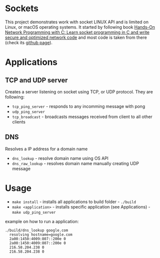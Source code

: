 # Sockets
This project demonstrates work with socket LINUX API and is limited on Linux, or macOS operating systems. It started by following book [Hands-On Network Programming with C: Learn socket programming in C and write secure and optimized network code](https://www.amazon.co.uk/Hands-Network-Programming-programming-optimized/dp/1789349869) and most code is taken from there (check its [github page](https://github.com/PacktPublishing/Hands-On-Network-Programming-with-C)).

# Applications
## TCP and UDP server
Creates a server listening on socket using TCP, or UDP protocol. They are following:
- `tcp_ping_server` - responds to any incomming message with pong
- `udp_ping_server`
- `tcp_broadcast` - broadcasts messages received from client to all other clients

## DNS
Resolves a IP address for a domain name
- `dns_lookup` - resolve domain name using OS API
- `dns_raw_lookup` - resolves domain name manually creating UDP message


# Usage
- `make install` - installs all applications to build folder - `./build`
- `make <application>` - installs specific application (see Applications) - `make udp_ping_server`

example on how to run a application:
```
./build/dns_lookup google.com
  resolving hostname=google.com
  2a00:1450:4009:807::200e 0
  2a00:1450:4009:807::200e 0
  216.58.204.238 0
  216.58.204.238 0
```
